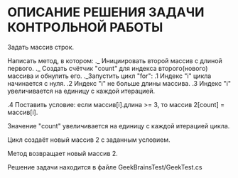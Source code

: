 # ОПИСАНИЕ РЕШЕНИЯ ЗАДАЧИ КОНТРОЛЬНОЙ РАБОТЫ

Задать массив строк.

 Написать метод, в котором: 
._ Инициировать второй массив с длиной первого.
._ Создать счётчик "count" для индекса второго(нового) массива и обнулить его.
._Запустить цикл "for": 
.1 Индекс "i" цикла начинается с нуля.
.2 Индекс "i" не больше длины массива.
.3 Индекс "i" увеличивается на единицу с каждой итерацией.
 
.4 Поставить условие:
если  массив[i].длина >= 3, то массив 2[count] = массив[i].

Значение "count" увеличивается на единицу с каждой итерацией цикла.

Цикл создаёт новый массив 2 с заданным условием.

Метод возвращает новый массив 2.

Решение задачи находится в файле GeekBrainsTest/GeekTest.cs



